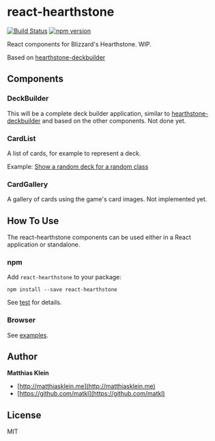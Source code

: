 react-hearthstone
=================

[![Build Status](https://travis-ci.org/matkl/react-hearthstone.svg?branch=master)](https://travis-ci.org/matkl/react-hearthstone)
[![npm version](http://img.shields.io/npm/v/react-hearthstone.svg?style=flat)](https://npmjs.org/package/react-hearthstone "View this project on npm")

React components for Blizzard's Hearthstone. WIP.

Based on [hearthstone-deckbuilder](https://github.com/matkl/hearthstone-deckbuilder)

## Components

### DeckBuilder

This will be a complete deck builder application, similar to [hearthstone-deckbuilder](https://github.com/matkl/hearthstone-deckbuilder) and based on the other components. Not done yet.

### CardList

A list of cards, for example to represent a deck.

Example: [Show a random deck for a random class](http://matkl.github.io/react-hearthstone/examples/components/CardList.html)

### CardGallery

A gallery of cards using the game's card images. Not implemented yet.

## How To Use

The react-hearthstone components can be used either in a React application or standalone.

### npm

Add `react-hearthstone` to your package:

```
npm install --save react-hearthstone
```

See [test](test/) for details.

### Browser

See [examples](examples/).

## Author

**Matthias Klein**

+ [http://matthiasklein.me](http://matthiasklein.me)
+ [https://github.com/matkl](https://github.com/matkl)

## License

MIT
